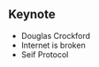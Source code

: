 ## Keynote
* Douglas Crockford <!-- .element: class="fragment" -->
* Internet is broken <!-- .element: class="fragment" -->
* Seif Protocol <!-- .element: class="fragment" -->
